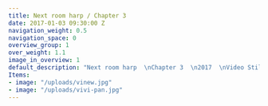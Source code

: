 ```yaml
---
title: Next room harp / Chapter 3
date: 2017-01-03 09:30:00 Z
navigation_weight: 0.5
navigation_space: 0
overview_group: 1
over_weight: 1.1
image_in_overview: 1
default_description: "Next room harp  \nChapter 3  \n2017  \nVideo Still"
Items:
- image: "/uploads/vinew.jpg"
- image: "/uploads/vivi-pan.jpg"
---
```

